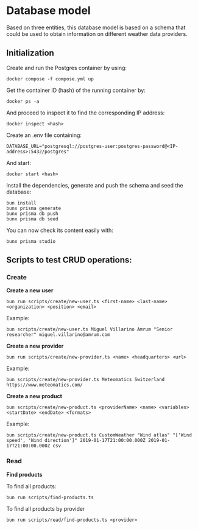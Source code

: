 # Database model

Based on three entities, this database model is based on a schema that could be used to obtain information on different weather data providers.

## Initialization

Create and run the Postgres container by using:

```
docker compose -f compose.yml up
```

Get the container ID (hash) of the running container by: 
``` 
docker ps -a
```

And proceed to inspect it to find the corresponding IP address:
```
docker inspect <hash>
```

Create an .env file containing:

```
DATABASE_URL="postgresql://postgres-user:postgres-password@<IP-address>:5432/postgres"
```

And start:
```
docker start <hash>
``` 

Install the dependencies, generate and push the schema and seed the database: 

```
bun install
bunx prisma generate
bunx prisma db push
bunx prisma db seed
```

You can now check its content easily with:

```
bunx prisma studio
```

## Scripts to test CRUD operations:

### Create

**Create a new user**

```
bun run scripts/create/new-user.ts <first-name> <last-name> <organization> <position> <email>
```

Example:

```
bun scripts/create/new-user.ts Miguel Villarino Amrum "Senior researcher" miguel.villarino@amrum.com
```

**Create a new provider**

```
bun run scripts/create/new-provider.ts <name> <headquarters> <url>
```

Example:

```
bun scripts/create/new-provider.ts Meteomatics Switzerland https://www.meteomatics.com/
```

**Create a new product**

```
bun scripts/create/new-product.ts <providerName> <name> <variables> <startDate> <endDate> <formats>
```

Example:

```
bun scripts/create/new-product.ts CustomWeather "Wind atlas" "['Wind speed', 'Wind direction']" 2019-01-17T21:00:00.000Z 2019-01-17T21:00:00.000Z csv
```

### Read

**Find products**

To find all products:
```
bun run scripts/find-products.ts
```

To find all products by provider
```
bun run scripts/read/find-products.ts <provider>
```